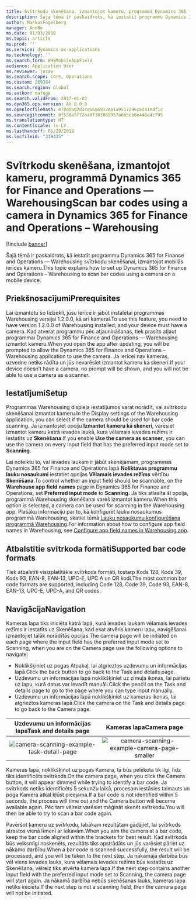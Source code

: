 ```yaml
---
title: Svītrkodu skenēšana, izmantojot kameru, programmā Dynamics 365 for Finance and Operations — Warehousing
description: Šajā tēmā ir paskaidrots, kā iestatīt programmu Dynamics 365 for Finance and Operations — Warehousing svītrkodu skenēšanai, izmantojot mobilās ierīces kameru.
author: MarkusFogelberg
manager: AnnBe
ms.date: 01/03/2018
ms.topic: article
ms.prod: ''
ms.service: dynamics-ax-applications
ms.technology: ''
ms.search.form: WHSMobileAppField
audience: Application User
ms.reviewer: josaw
ms.search.scope: Core, Operations
ms.custom: 269384
ms.search.region: Global
ms.author: mafoge
ms.search.validFrom: 2017-01-03
ms.dyn365.ops.version: AX 8.0.0
ms.openlocfilehash: e78d0a82d3ca66a6912ea1a9517296ca241edf1c
ms.sourcegitcommit: 0f530e5f72a40f383868957a6b5cb0e446e4c795
ms.translationtype: HT
ms.contentlocale: lv-LV
ms.lasthandoff: 01/29/2019
ms.locfileid: "319435"
---
```

# <a name="scan-bar-codes-using-a-camera-in-dynamics-365-for-finance-and-operations--warehousing"></a><span data-ttu-id="49673-103">Svītrkodu skenēšana, izmantojot kameru, programmā Dynamics 365 for Finance and Operations — Warehousing</span><span class="sxs-lookup"><span data-stu-id="49673-103">Scan bar codes using a camera in Dynamics 365 for Finance and Operations – Warehousing</span></span>

[!include [banner](../includes/banner.md)]

<span data-ttu-id="49673-104">Šajā tēmā ir paskaidrots, kā iestatīt programmu Dynamics 365 for Finance and Operations — Warehousing svītrkodu skenēšanai, izmantojot mobilās ierīces kameru.</span><span class="sxs-lookup"><span data-stu-id="49673-104">This topic explains how to set up Dynamics 365 for Finance and Operations – Warehousing to scan bar codes using a camera on a mobile device.</span></span> 

## <a name="prerequisites"></a><span data-ttu-id="49673-105">Priekšnosacījumi</span><span class="sxs-lookup"><span data-stu-id="49673-105">Prerequisites</span></span>
<span data-ttu-id="49673-106">Lai izmantotu šo līdzekli, jūsu ierīcē ir jābūt instalētai programmas Warehousing versijai 1.2.0.0, kā arī kamerai.</span><span class="sxs-lookup"><span data-stu-id="49673-106">To use this feature, you need to have version 1.2.0.0 of Warehousing installed, and your device must have a camera.</span></span> <span data-ttu-id="49673-107">Kad atverat programmu pēc atjaunināšanas, tiek prasīts atļaut programmai Dynamics 365 for Finance and Operations — Warehousing izmantot kameru.</span><span class="sxs-lookup"><span data-stu-id="49673-107">When you open the app after updating, you will be prompted to allow the Dynamics 365 for Finance and Operations – Warehousing application to use the camera.</span></span> <span data-ttu-id="49673-108">Ja ierīcei nav kameras, uzvedne netiks rādīta un jūs nevarēsiet izmantot kameru ka skeneri.</span><span class="sxs-lookup"><span data-stu-id="49673-108">If your device doesn’t have a camera, no prompt will be shown, and you will not be able to use a camera as a scanner.</span></span> 

## <a name="setup"></a><span data-ttu-id="49673-109">Iestatījumi</span><span class="sxs-lookup"><span data-stu-id="49673-109">Setup</span></span>
<span data-ttu-id="49673-110">Programmas Warehousing displeja iestatījumos varat norādīt, vai svītrkodu skenēšanai izmantot kameru.</span><span class="sxs-lookup"><span data-stu-id="49673-110">In the Display settings of the Warehousing application, you can select if the camera should be used for bar code scanning.</span></span> <span data-ttu-id="49673-111">Ja izmantosiet opciju **Izmantot kameru kā skeneri**, varēsiet izmantot kameru katrā ievades laukā, kura vēlamais ievades režīms ir iestatīts uz **Skenēšana**.</span><span class="sxs-lookup"><span data-stu-id="49673-111">If you enable **Use the camera as scanner**, you can use the camera on every input field that has the preferred input mode set to **Scanning**.</span></span> 

<span data-ttu-id="49673-112">Lai noteiktu to, vai ievades laukam ir jābūt skenējamam, programmas Dynamics 365 for Finance and Operations lapā **Noliktavas programmu lauku nosaukumi** iestatiet opcijas **Vēlamais ievades režīms** vērtību **Skenēšana**.</span><span class="sxs-lookup"><span data-stu-id="49673-112">To control whether an input field should be scannable, on the **Warehouse app field names** page in Dynamics 365 for Finance and Operations, set **Preferred input mode** to **Scanning**.</span></span> <span data-ttu-id="49673-113">Ja tiks atlasīta šī opcija, programmā Warehousing skenēšanai varēš izmantot kameru.</span><span class="sxs-lookup"><span data-stu-id="49673-113">When this option is selected, a camera can be used for scanning in the Warehousing app.</span></span> <span data-ttu-id="49673-114">Plašāku informāciju par to, kā konfigurēt lauku nosaukumus programmā Warehousing, skatiet tēmā [Lauku nosaukumu konfigurēšana programmā Warehousing](https://docs.microsoft.com/en-us/dynamics365/unified-operations/supply-chain/warehousing/configure-app-field-names-priorities-warehouse).</span><span class="sxs-lookup"><span data-stu-id="49673-114">For information about how to configure app field names in Warehousing, see [Configure app field names in Warehousing app](https://docs.microsoft.com/en-us/dynamics365/unified-operations/supply-chain/warehousing/configure-app-field-names-priorities-warehouse).</span></span>

## <a name="supported-bar-code-formats"></a><span data-ttu-id="49673-115">Atbalstītie svītrkoda formāti</span><span class="sxs-lookup"><span data-stu-id="49673-115">Supported bar code formats</span></span>
<span data-ttu-id="49673-116">Tiek atbalstīti visizplatītākie svītrkoda formāti, tostarp Kods 128, Kods 39, Kods 93, EAN-8, EAN-13, UPC-E, UPC A un QR kodi.</span><span class="sxs-lookup"><span data-stu-id="49673-116">The most common bar code formats are supported, including Code 128, Code 39, Code 93, EAN-8, EAN-13, UPC-E, UPC-A, and QR codes.</span></span> 

## <a name="navigation"></a><span data-ttu-id="49673-117">Navigācija</span><span class="sxs-lookup"><span data-stu-id="49673-117">Navigation</span></span>
<span data-ttu-id="49673-118">Kameras lapa tiks iniciēta katrā lapā, kurā ievades laukam vēlamais ievades režīms ir iestatīts uz Skenēšana, kad esat atvēris kameru lapu, navigēšanai izmantojiet tālāk norādītās opcijas.</span><span class="sxs-lookup"><span data-stu-id="49673-118">The camera page will be initiated on each page where the input field has the preferred input mode set to Scanning, when you are on the Camera page use the following options to navigate:</span></span>
- <span data-ttu-id="49673-119">Noklikšķiniet uz pogas Atpakaļ, lai atgrieztos uzdevumu un informācijas lapā.</span><span class="sxs-lookup"><span data-stu-id="49673-119">Click the back button to go back to the Task and details page.</span></span> 
- <span data-ttu-id="49673-120">Uzdevumu un informācijas lapā noklikšķiniet uz zīmuļa ikonas, lai pārietu uz lapu, kurā datus var ievadīt manuāli.</span><span class="sxs-lookup"><span data-stu-id="49673-120">Click the pencil on the Task and details page to go to the page where you can type input manually.</span></span>
- <span data-ttu-id="49673-121">Uzdevumu un informācijas lapā noklikšķiniet uz kameras ikonas, lai atgrieztos kameras lapā.</span><span class="sxs-lookup"><span data-stu-id="49673-121">Click the camera on the Task and details page to go back to the Camera page.</span></span> 

| <span data-ttu-id="49673-122">Uzdevumu un informācijas lapa</span><span class="sxs-lookup"><span data-stu-id="49673-122">Task and details page</span></span> | <span data-ttu-id="49673-123">Kameras lapa</span><span class="sxs-lookup"><span data-stu-id="49673-123">Camera page</span></span> | 
| :---------------------: | :--------------------: |
| ![camera-scanning-example-task-detail-page](./media/camera-scanning-example-task-detail-page50.png)          | ![camera-scanning-example-camera-page-smaller](./media/camera-scanning-example-camera-page50.png)          |

<span data-ttu-id="49673-126">Kameras lapā, noklikšķinot uz pogas Kamera, tā būs pelēkota tik ilgi, līdz tiks identificēts svītrkods.</span><span class="sxs-lookup"><span data-stu-id="49673-126">On the camera page, when you click the Camera button, it will appear dimmed while trying to identify a bar code.</span></span> <span data-ttu-id="49673-127">Ja svītrkods netiks identificēts 5 sekunžu laikā, procesam iestāsies taimauts un poga Kamera atkal kļūst pieejama.</span><span class="sxs-lookup"><span data-stu-id="49673-127">If a bar code is not identified within 5 seconds, the process will time out and the Camera button will become available again.</span></span> <span data-ttu-id="49673-128">Pēc tam vēlreiz varēsiet mēģināt skenēt svītrkodu.</span><span class="sxs-lookup"><span data-stu-id="49673-128">You will then be able to try to scan a bar code again.</span></span>

<span data-ttu-id="49673-129">Pavēršot kameru uz svītrkodu, labākam rezultātam gādājiet, lai svītrkods atrastos vienā līmenī ar iekavām.</span><span class="sxs-lookup"><span data-stu-id="49673-129">When you aim the camera at a bar code, keep the bar code aligned within the brackets for best result.</span></span> <span data-ttu-id="49673-130">Kad svītrkods būs veiksmīgi noskenēts, rezultāts tiks apstrādāts un jūs varēsiet pāriet uz nākamo darbību.</span><span class="sxs-lookup"><span data-stu-id="49673-130">When a bar code is scanned successfully, the result will be processed, and you will be taken to the next step.</span></span> <span data-ttu-id="49673-131">Ja nākamajā darbībā būs vēl viens ievades lauks, kura vēlamais ievades režīms būs iestatīts uz Skenēšana, vēlreiz tiks atvērta kamera lapa.</span><span class="sxs-lookup"><span data-stu-id="49673-131">If the next step contains another input field with the preferred input mode set to Scanning, the camera page will start again.</span></span> <span data-ttu-id="49673-132">Ja nākamā darbība nebūs skenēšanas lauks, kameras lapa netiks iniciēta.</span><span class="sxs-lookup"><span data-stu-id="49673-132">If the next step is not a scanning field, then the camera page will not be initiated.</span></span>

